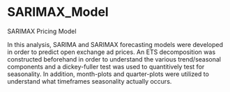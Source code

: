 # SARIMAX_Model
SARIMAX Pricing Model 

In this analysis, SARIMA and SARIMAX forecasting models were developed in order to predict open exchange ad prices. An ETS decomposition was constructed beforehand in order to understand the various trend/seasonal components and a dickey-fuller test was
used to quantitively test for seasonality. In addition, month-plots and quarter-plots were utilized to understand what timeframes seasonality
actually occurs. 
